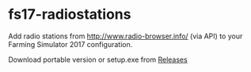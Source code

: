 # fs17-radiostations

Add radio stations from http://www.radio-browser.info/ (via API) to your Farming Simulator 2017 configuration.

Download portable version or setup.exe from [Releases](/releases)
